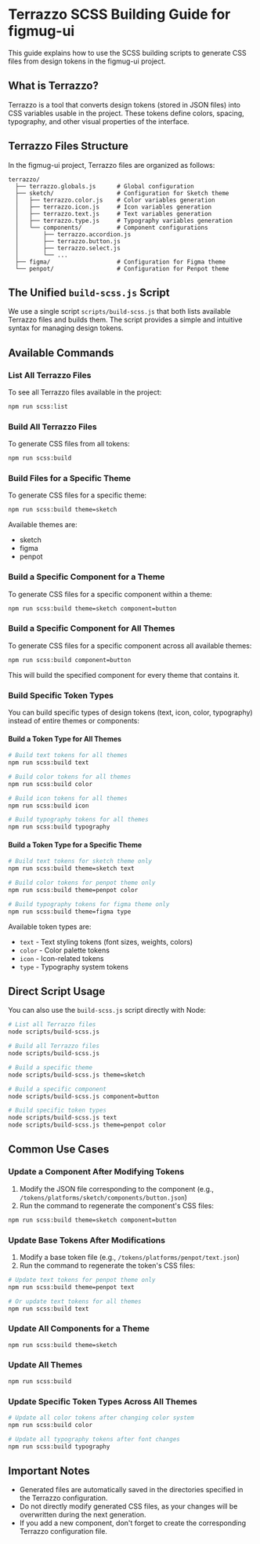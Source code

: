 # Terrazzo SCSS Building Guide for figmug-ui

This guide explains how to use the SCSS building scripts to generate CSS files from design tokens in the figmug-ui project.

## What is Terrazzo?

Terrazzo is a tool that converts design tokens (stored in JSON files) into CSS variables usable in the project. These tokens define colors, spacing, typography, and other visual properties of the interface.

## Terrazzo Files Structure

In the figmug-ui project, Terrazzo files are organized as follows:

```
terrazzo/
  ├── terrazzo.globals.js      # Global configuration
  ├── sketch/                  # Configuration for Sketch theme
  │   ├── terrazzo.color.js    # Color variables generation
  │   ├── terrazzo.icon.js     # Icon variables generation
  │   ├── terrazzo.text.js     # Text variables generation
  │   ├── terrazzo.type.js     # Typography variables generation
  │   └── components/          # Component configurations
  │       ├── terrazzo.accordion.js
  │       ├── terrazzo.button.js
  │       ├── terrazzo.select.js
  │       └── ...
  ├── figma/                   # Configuration for Figma theme
  └── penpot/                  # Configuration for Penpot theme
```

## The Unified `build-scss.js` Script

We use a single script `scripts/build-scss.js` that both lists available Terrazzo files and builds them. The script provides a simple and intuitive syntax for managing design tokens.

## Available Commands

### List All Terrazzo Files

To see all Terrazzo files available in the project:

```bash
npm run scss:list
```

### Build All Terrazzo Files

To generate CSS files from all tokens:

```bash
npm run scss:build
```

### Build Files for a Specific Theme

To generate CSS files for a specific theme:

```bash
npm run scss:build theme=sketch
```

Available themes are:

- sketch
- figma
- penpot

### Build a Specific Component for a Theme

To generate CSS files for a specific component within a theme:

```bash
npm run scss:build theme=sketch component=button
```

### Build a Specific Component for All Themes

To generate CSS files for a specific component across all available themes:

```bash
npm run scss:build component=button
```

This will build the specified component for every theme that contains it.

### Build Specific Token Types

You can build specific types of design tokens (text, icon, color, typography) instead of entire themes or components:

#### Build a Token Type for All Themes

```bash
# Build text tokens for all themes
npm run scss:build text

# Build color tokens for all themes
npm run scss:build color

# Build icon tokens for all themes
npm run scss:build icon

# Build typography tokens for all themes
npm run scss:build typography
```

#### Build a Token Type for a Specific Theme

```bash
# Build text tokens for sketch theme only
npm run scss:build theme=sketch text

# Build color tokens for penpot theme only
npm run scss:build theme=penpot color

# Build typography tokens for figma theme only
npm run scss:build theme=figma type
```

Available token types are:
- `text` - Text styling tokens (font sizes, weights, colors)
- `color` - Color palette tokens
- `icon` - Icon-related tokens
- `type` - Typography system tokens

## Direct Script Usage

You can also use the `build-scss.js` script directly with Node:

```bash
# List all Terrazzo files
node scripts/build-scss.js

# Build all Terrazzo files
node scripts/build-scss.js

# Build a specific theme
node scripts/build-scss.js theme=sketch

# Build a specific component
node scripts/build-scss.js component=button

# Build specific token types
node scripts/build-scss.js text
node scripts/build-scss.js theme=penpot color
```

## Common Use Cases

### Update a Component After Modifying Tokens

1. Modify the JSON file corresponding to the component (e.g., `/tokens/platforms/sketch/components/button.json`)
2. Run the command to regenerate the component's CSS files:

```bash
npm run scss:build theme=sketch component=button
```

### Update Base Tokens After Modifications

1. Modify a base token file (e.g., `/tokens/platforms/penpot/text.json`)
2. Run the command to regenerate the token's CSS files:

```bash
# Update text tokens for penpot theme only
npm run scss:build theme=penpot text

# Or update text tokens for all themes
npm run scss:build text
```

### Update All Components for a Theme

```bash
npm run scss:build theme=sketch
```

### Update All Themes

```bash
npm run scss:build
```

### Update Specific Token Types Across All Themes

```bash
# Update all color tokens after changing color system
npm run scss:build color

# Update all typography tokens after font changes
npm run scss:build typography
```

## Important Notes

- Generated files are automatically saved in the directories specified in the Terrazzo configuration.
- Do not directly modify generated CSS files, as your changes will be overwritten during the next generation.
- If you add a new component, don't forget to create the corresponding Terrazzo configuration file.

